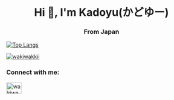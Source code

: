 <h1 align="center">Hi 👋, I'm Kadoyu(かどゆー)</h1>
<h3 align="center">From Japan</h3>

[![Top Langs](https://github-readme-stats.vercel.app/api/top-langs/?username=Kadoyu&layout=compact)](https://github.com/Kadoyu/github-readme-stats)

<p align="left"> <a href="https://twitter.com/wakiwakkii" target="blank"><img src="https://img.shields.io/twitter/follow/wakiwakkii?logo=twitter&style=for-the-badge" alt="wakiwakkii" /></a> </p>

<h3 align="left">Connect with me:</h3>
<p align="left">
<a href="https://twitter.com/wakiwakkii" target="blank"><img align="center" src="https://raw.githubusercontent.com/rahuldkjain/github-profile-readme-generator/master/src/images/icons/Social/twitter.svg" alt="wakiwakkii" height="30" width="40" /></a>
</p>
